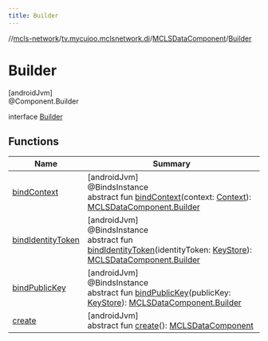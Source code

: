 ```yaml
---
title: Builder
---
```

//[mcls-network](../../../../index.html)/[tv.mycujoo.mclsnetwork.di](../../index.html)/[MCLSDataComponent](../index.html)/[Builder](index.html)



# Builder



[androidJvm]\
@Component.Builder



interface [Builder](index.html)



## Functions


| Name | Summary |
|---|---|
| [bindContext](bind-context.html) | [androidJvm]<br>@BindsInstance<br>abstract fun [bindContext](bind-context.html)(context: [Context](https://developer.android.com/reference/kotlin/android/content/Context.html)): [MCLSDataComponent.Builder](index.html) |
| [bindIdentityToken](bind-identity-token.html) | [androidJvm]<br>@BindsInstance<br>abstract fun [bindIdentityToken](bind-identity-token.html)(identityToken: [KeyStore](../../../tv.mycujoo.mclsnetwork.util/-key-store/index.html)): [MCLSDataComponent.Builder](index.html) |
| [bindPublicKey](bind-public-key.html) | [androidJvm]<br>@BindsInstance<br>abstract fun [bindPublicKey](bind-public-key.html)(publicKey: [KeyStore](../../../tv.mycujoo.mclsnetwork.util/-key-store/index.html)): [MCLSDataComponent.Builder](index.html) |
| [create](create.html) | [androidJvm]<br>abstract fun [create](create.html)(): [MCLSDataComponent](../index.html) |

